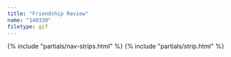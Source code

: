 ```yaml
---
title: "Friendship Review"
name: "140330"
filetype: gif
---
```


{% include "partials/nav-strips.html" %}
{% include "partials/strip.html" %}